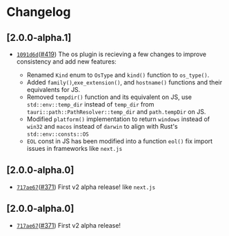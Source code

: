 # Changelog

## \[2.0.0-alpha.1]

- [`1091d6d`](https://github.com/tauri-apps/plugins-workspace/commit/1091d6d6ac5081f2c7526b0f492ae4f34b306f1d)([#419](https://github.com/tauri-apps/plugins-workspace/pull/419)) The os plugin is recieving a few changes to improve consistency and add new features:

  - Renamed `Kind` enum to `OsType` and `kind()` function to `os_type()`.
  - Added `family()`,`exe_extension()`, and `hostname()` functions and their equivalents for JS.
  - Removed `tempdir()` function and its equivalent on JS, use `std::env::temp_dir` instead of `temp_dir` from `tauri::path::PathResolver::temp_dir` and `path.tempDir` on JS.
  - Modified `platform()` implementation to return `windows` instead of `win32` and `macos` instead of `darwin` to align with Rust's `std::env::consts::OS`
  - `EOL` const in JS has been modified into a function `eol()` fix import issues in frameworks like `next.js`

## \[2.0.0-alpha.0]

- [`717ae67`](https://github.com/tauri-apps/plugins-workspace/commit/717ae670978feb4492fac1f295998b93f2b9347f)([#371](https://github.com/tauri-apps/plugins-workspace/pull/371)) First v2 alpha release!
 like `next.js`

## \[2.0.0-alpha.0]

- [`717ae67`](https://github.com/tauri-apps/plugins-workspace/commit/717ae670978feb4492fac1f295998b93f2b9347f)([#371](https://github.com/tauri-apps/plugins-workspace/pull/371)) First v2 alpha release!
